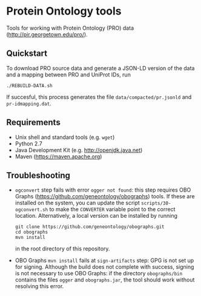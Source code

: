 # Protein Ontology tools

Tools for working with Protein Ontology (PRO) data
(<http://pir.georgetown.edu/pro/>).

## Quickstart

To download PRO source data and generate a JSON-LD version of the data
and a mapping between PRO and UniProt IDs, run

    ./REBUILD-DATA.sh

If succesful, this process generates the file `data/compacted/pr.jsonld`
and `pr-idmapping.dat`.

## Requirements

- Unix shell and standard tools (e.g. `wget`)
- Python 2.7
- Java Development Kit (e.g. <http://openjdk.java.net>)
- Maven (<https://maven.apache.org>)

## Troubleshooting

- `ogconvert` step fails with error `ogger not found`: this step
  requires OBO Graphs (<https://github.com/geneontology/obographs>)
  tools. If these are installed on the system, you can update the
  script `scripts/30-ogconvert.sh` to make the `CONVERTER` variable
  point to the correct location. Alternatively, a local version can
  be installed by running

      git clone https://github.com/geneontology/obographs.git
      cd obographs
      mvn install

  in the root directory of this repository.

- OBO Graphs `mvn install` fails at `sign-artifacts` step: GPG is not
  set up for signing. Although the build does not complete with
  success, signing is not necessary to use OBO Graphs: if the directory
  `obographs/bin` contains the files `ogger` and `obographs.jar`, the
  tool should work without resolving this error.
